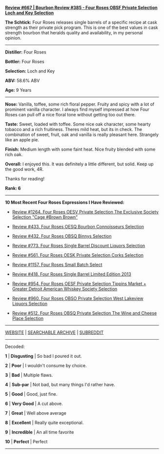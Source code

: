 
[**Review #667 | Bourbon Review #385 - Four Roses OBSF Private Selection Loch and Key Selection**]( https://t8ke.review/review-667-four-roses-private-selection-obsf-loch-and-key-selection/)

**The Schtick:** Four Roses releases single barrels of a specific recipe at cask strength as their private pick program. This is one of the best values in cask strength bourbon that heralds quality and availability, in my personal opinion.

-----

**Distiller:** Four Roses

**Bottler:** Four Roses

**Selection:** Loch and Key

**ABV:** 58.6% ABV

**Age:** 9 Years 

-----

**Nose:**  Vanilla, toffee, some rich floral pepper. Fruity and spicy with a lot of prominent vanilla character. I always find myself impressed at how Four Roses can pull off a nice floral tone without getting too out there. 

**Taste:** Sweet, loaded with toffee. Some nice oak character, some hearty tobacco and a rich fruitiness. Theres mild heat, but its in check. The combination of sweet, fruit, oak and vanilla is really pleasant here. Strangely like an apple pie. 

**Finish:** Medium length with some faint heat. Nice fruity blended with some rich oak. 

**Overall:** I enjoyed this. It was definitely a little different, but solid. Keep up the good work, 4R.

Thanks for reading!

**Rank: 6**

----- 

**10 Most Recent Four Roses Expressions I Have Reviewed:** 

- [Review #1264. Four Roses OESV Private Selection The Exclusive Society Selection "Cage #Brown Brown"]( https://t8ke.review/review-1264-four-roses-oesv-private-selection-the-exclusive-society-selection-cage-brown-brown) 

- [Review #433. Four Roses OESQ Bourbon Connoisseurs Selection]( https://t8ke.review/review-433-four-roses-oesq-bourbon-connoisseurs/) 

- [Review #432. Four Roses OBSQ Binnys Selection]( https://t8ke.review/review-432-four-roses-obsq-binnys/) 

- [Review #773. Four Roses Single Barrel Discount Liquors Selection]( https://t8ke.review/review-773-four-roses-single-barrel-obsv-discount-liquors-selection/) 

- [Review #561. Four Roses OESK Private Selection Corks Selection]( https://t8ke.review/review-561-four-roses-private-selection-oesk-corks-selection/) 

- [Review #1157. Four Roses Small Batch Select]( https://t8ke.review/review-1157-four-roses-small-batch-select/) 

- [Review #418. Four Roses Single Barrel Limited Edition 2013]( https://t8ke.review/review-418-four-roses-single-barrel-limited-edition-2013-obsk/) 

- [Review #954. Four Roses OESF Private Selection Tippins Market + Greater Detroit American Whiskey Society Selection]( https://t8ke.review/review-954-four-roses-private-selection-oesf-tippins-market-greater-detroit-american-whiskey-society-selection/) 

- [Review #960. Four Roses OBSO Private Selection West Lakeview Liquors Selection]( https://t8ke.review/review-960-four-roses-private-selection-obso-west-lakeview-liquors-selection/) 

- [Review #512. Four Roses OBSQ Private Selection The Wine and Cheese Place Selection]( https://t8ke.review/review-512-four-roses-obsq-the-wine-and-cheese-place/) 

-----

[WEBSITE](https://t8ke.review) | [SEARCHABLE ARCHIVE](https://t8ke.review/review-archive/) | [SUBREDDIT](https://reddit.com/r/t8kereviews)

-----

Decoded:

**1** | **Disgusting** | So bad I poured it out.

**2** | **Poor** | I wouldn't consume by choice.

**3** | **Bad** | Multiple flaws.

**4** | **Sub-par** | Not bad, but many things I'd rather have.

**5** | **Good** | Good, just fine.

**6** | **Very Good** | A cut above.

**7** | **Great** | Well above average

**8** | **Excellent** | Really quite exceptional.

**9** | **Incredible** | An all time favorite

**10** | **Perfect** | Perfect

----

